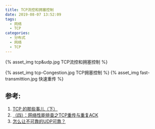 ```yaml
---
title: TCP流控和拥塞控制
date: 2019-08-07 13:52:09
tags: 
  - 网络
  - TCP
categories: 
  - 分布式
  - 网络
  - TCP   
---
```


{% asset_img   tcp&udp.jpg  TCP流控和拥塞控制 %}

<!-- more -->

{% asset_img   tcp-Congestion.jpg  TCP拥塞控制 %}
{% asset_img   fast-transmittion.jpg  快速重传 %}




## 参考:
1. [TCP 的那些事儿（下）](https://coolshell.cn/articles/11609.html)
2. [（四）：网络性能排查之TCP重传与重复ACK](https://www.kancloud.cn/digest/wireshark/62473)
3. [怎么让不可靠的UDP可靠？](http://www.dataguru.cn/article-12653-1.html)